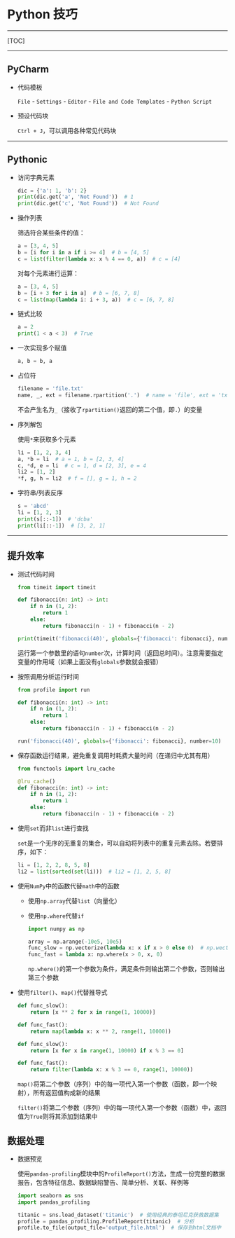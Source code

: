 # Python 技巧

***

[TOC]

***

## PyCharm

* 代码模板

	`File` - `Settings` - `Editor` - `File and Code Templates` - `Python Script`

* 预设代码块

	`Ctrl + J`，可以调用各种常见代码块

***

## Pythonic

* 访问字典元素

	```python
	dic = {'a': 1, 'b': 2}
	print(dic.get('a', 'Not Found'))  # 1
	print(dic.get('c', 'Not Found'))  # Not Found
	```

* 操作列表

	筛选符合某些条件的值：

	```python
	a = [3, 4, 5]
	b = [i for i in a if i >= 4]  # b = [4, 5]
	c = list(filter(lambda x: x % 4 == 0, a))  # c = [4]
	```

	对每个元素进行运算：

	```python
	a = [3, 4, 5]
	b = [i + 3 for i in a]  # b = [6, 7, 8]
	c = list(map(lambda i: i + 3, a))  # c = [6, 7, 8]
	```

* 链式比较

	```python
	a = 2
	print(1 < a < 3)  # True
	```

* 一次实现多个赋值

	```python
	a, b = b, a
	```

* 占位符

	```python
	filename = 'file.txt'
	name, _, ext = filename.rpartition('.')  # name = 'file', ext = 'txt'
	```

	不会产生名为`_`（接收了`rpartition()`返回的第二个值，即`.`）的变量

* 序列解包

	使用`*`来获取多个元素

	```python
	li = [1, 2, 3, 4]
	a, *b = li  # a = 1, b = [2, 3, 4]
	c, *d, e = li  # c = 1, d = [2, 3], e = 4
	li2 = [1, 2]
	*f, g, h = li2  # f = [], g = 1, h = 2
	```

* 字符串/列表反序

	```python
	s = 'abcd'
	li = [1, 2, 3]
	print(s[::-1])  # 'dcba'
	print(li[::-1])  # [3, 2, 1]
	```

***

## 提升效率

* 测试代码时间

	```python
	from timeit import timeit
	
	def fibonacci(n: int) -> int:
	    if n in (1, 2):
	        return 1
	    else:
	        return fibonacci(n - 1) + fibonacci(n - 2)
	
	print(timeit('fibonacci(40)', globals={'fibonacci': fibonacci}, number=10))
	```

	运行第一个参数里的语句`number`次，计算时间（返回总时间）。注意需要指定变量的作用域（如果上面没有`globals`参数就会报错）

* 按照调用分析运行时间

	```python
	from profile import run
	
	def fibonacci(n: int) -> int:
	    if n in (1, 2):
	        return 1
	    else:
	        return fibonacci(n - 1) + fibonacci(n - 2)
	
	run('fibonacci(40)', globals={'fibonacci': fibonacci}, number=10)
	```

* 保存函数运行结果，避免重复调用时耗费大量时间（在递归中尤其有用）

	```python
	from functools import lru_cache
	
	@lru_cache()
	def fibonacci(n: int) -> int:
	    if n in (1, 2):
	        return 1
	    else:
	        return fibonacci(n - 1) + fibonacci(n - 2)
	```

* 使用`set`而非`list`进行查找

	`set`是一个无序的无重复的集合，可以自动将列表中的重复元素去除。若要排序，如下：

	```python
	li = [1, 2, 2, 8, 5, 8]
	li2 = list(sorted(set(li)))  # li2 = [1, 2, 5, 8]
	```

* 使用`NumPy`中的函数代替`math`中的函数

	* 使用`np.array`代替`list`（向量化）

	* 使用`np.where`代替`if`

		```python
		import numpy as np
		
		array = np.arange(-10e5, 10e5)
		func_slow = np.vectorize(lambda x: x if x > 0 else 0)  # np.wectorize()用于将普通函数转化为支持向量化的函数
		func_fast = lambda x: np.where(x > 0, x, 0)
		```

		`np.where()`的第一个参数为条件，满足条件则输出第二个参数，否则输出第三个参数

* 使用`filter()`、`map()`代替推导式

	```python
	def func_slow():
	    return [x ** 2 for x in range(1, 10000)]
	
	def func_fast():
	    return map(lambda x: x ** 2, range(1, 10000))
	```

	```python
	def func_slow():
	    return [x for x in range(1, 10000) if x % 3 == 0]
	
	def func_fast():
	    return filter(lambda x: x % 3 == 0, range(1, 10000))
	```

	`map()`将第二个参数（序列）中的每一项代入第一个参数（函数，即一个映射），所有返回值构成新的结果

	`filter()`将第二个参数（序列）中的每一项代入第一个参数（函数）中，返回值为`True`则将其添加到结果中

## 数据处理

* 数据预览

	使用`pandas-profiling`模块中的`ProfileReport()`方法，生成一份完整的数据报告，包含特征信息、数据缺陷警告、简单分析、关联、样例等

	```python
	import seaborn as sns
	import pandas_profiling
	
	titanic = sns.load_dataset('titanic')  # 使用经典的泰坦尼克获救数据集
	profile = pandas_profiling.ProfileReport(titanic)  # 分析
	profile.to_file(output_file='output_file.html')  # 保存到html文档中
	```

	